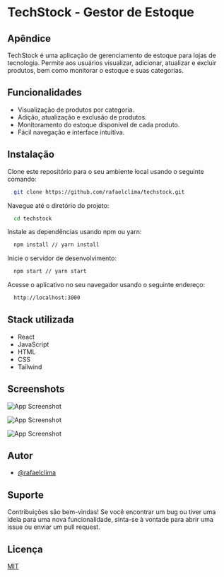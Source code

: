 # TechStock - Gestor de Estoque

## Apêndice

TechStock é uma aplicação de gerenciamento de estoque para lojas de tecnologia. Permite aos usuários visualizar, adicionar, atualizar e excluir produtos, bem como monitorar o estoque e suas categorias.

## Funcionalidades

- Visualização de produtos por categoria.
- Adição, atualização e exclusão de produtos.
- Monitoramento do estoque disponível de cada produto.
- Fácil navegação e interface intuitiva.

## Instalação

Clone este repositório para o seu ambiente local usando o seguinte comando:

```bash
  git clone https://github.com/rafaelclima/techstock.git

```

Navegue até o diretório do projeto:

```bash
  cd techstock
```

Instale as dependências usando npm ou yarn:

```bash
  npm install // yarn install
```

Inicie o servidor de desenvolvimento:

```bash
  npm start // yarn start
```

Acesse o aplicativo no seu navegador usando o seguinte endereço:

```bash
  http://localhost:3000
```

## Stack utilizada

- React
- JavaScript
- HTML
- CSS
- Tailwind

## Screenshots

![App Screenshot](https://lh3.googleusercontent.com/d/1jLU2rrndYGAxjwIDCoHh1hdcLAO5iwbC)

![App Screenshot](https://lh3.googleusercontent.com/d/1f-Vphsqr2oIlq2M2ouijnfa4Tn818FG0)

![App Screenshot](https://lh3.googleusercontent.com/d/1iFPouaIb5yi8zEKk4ZXIWkeu7nqpJb2E)

## Autor

- [@rafaelclima](https://www.github.com/rafaelclima)

## Suporte

Contribuições são bem-vindas! Se você encontrar um bug ou tiver uma ideia para uma nova funcionalidade, sinta-se à vontade para abrir uma issue ou enviar um pull request.

## Licença

[MIT](https://choosealicense.com/licenses/mit/)
